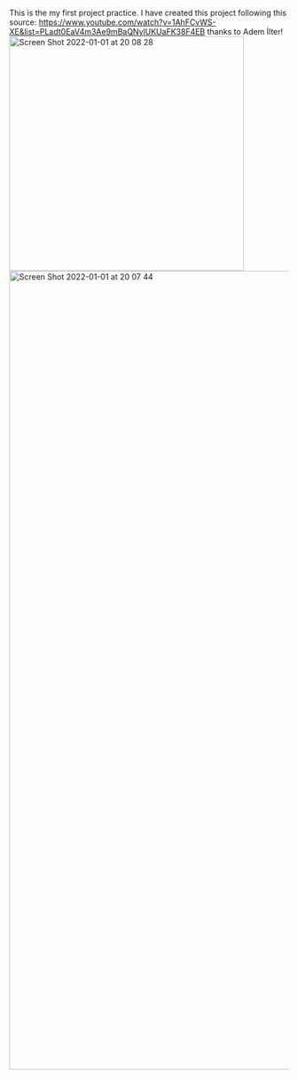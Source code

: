 This is the my first project practice. I have created this project following this source: https://www.youtube.com/watch?v=1AhFCvWS-XE&list=PLadt0EaV4m3Ae9mBaQNylUKUaFK38F4EB thanks to Adem İlter!
<img width="423" alt="Screen Shot 2022-01-01 at 20 08 28" src="https://user-images.githubusercontent.com/89297384/147877480-ebfbc28d-ddac-4b23-bc4c-fb2052dc733d.png">
<img width="1440" alt="Screen Shot 2022-01-01 at 20 07 44" src="https://user-images.githubusercontent.com/89297384/147877484-367be5cb-691b-4750-99c4-939e19e065e9.png">
